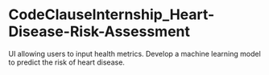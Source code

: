 # CodeClauseInternship_Heart-Disease-Risk-Assessment
UI allowing users to input health metrics. Develop a machine learning model to predict the risk of heart disease.
